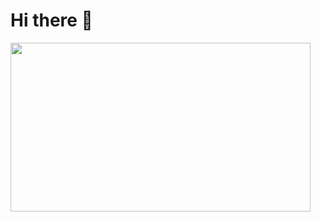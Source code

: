 <h1>Hi there 👋</h1>
  <img src="[CondePuglia/CondePuglia/giphy.gi](https://giphy.com/clips/mtvridiculousness-hello-there-ridiculousness-mtv-KDOidC6tStPwrgkZCa)https://giphy.com/clips/mtvridiculousness-hello-there-ridiculousness-mtv-KDOidC6tStPwrgkZCa" width="480" height="270"></img>



